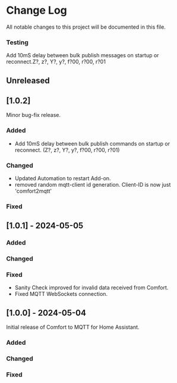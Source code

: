 # Change Log
All notable changes to this project will be documented in this file.
 
### Testing ###
Add 10mS delay between bulk publish messages on startup or reconnect.Z?, z?, Y?, y?, f?00, r?00, r?01

## Unreleased ##
## [1.0.2] ## 
Minor bug-fix release.

### Added
 - Add 10mS delay between bulk publish commands on startup or reconnect. (Z?, z?, Y?, y?, f?00, r?00, r?01)

### Changed
 - Updated Automation to restart Add-on.
 - removed random mqtt-client id generation. Client-ID is now just 'comfort2mqtt'

### Fixed


## [1.0.1] - 2024-05-05
  
### Added
 
### Changed
  
### Fixed
 - Sanity Check improved for invalid data received from Comfort.
 - Fixed MQTT WebSockets connection.


## [1.0.0] - 2024-05-04
Initial release of Comfort to MQTT for Home Assistant.
 
### Added
 
### Changed
  
### Fixed
 
